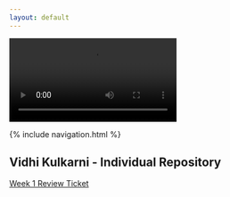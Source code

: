 ```yaml
---
layout: default
---
```


<div id="video_wrapper">
  <video autoplay loop>
    <source src="https://drive.google.com/uc?export=view&id=1sd8r1eaSjNPmfyyXhC8PDEOjDMo_23cL" type="video/mp4">
  </video>
</div>

{% include navigation.html %}


## Vidhi Kulkarni - Individual Repository

[Week 1 Review Ticket](https://github.com/VidhiKulkarni/teamlace/issues/18)
